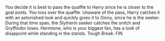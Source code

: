 You decide it is best to pass the quaffle to Harry since he is closer to the goal posts. You toss over the quaffle. Unaware of the pass, Harry catches it with an astonished look and quickly gives it to Ginny, since he is the seeker. During that time span, the Slytherin seeker catches the snitch and Gryffindor loses. Hermione, who is your biggest fan, has a look of disappoint while standing in the stands. Tough Break. FIN
